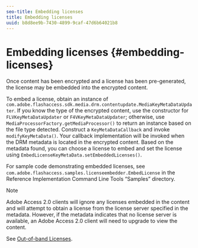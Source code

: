 ```yaml
---
seo-title: Embedding licenses
title: Embedding licenses
uuid: b8d8ee9b-7430-4899-9caf-47d6b64021b8
---
```


# Embedding licenses {#embedding-licenses}

Once content has been encrypted and a license has been pre-generated, the license may be embedded into the encrypted content.

To embed a license, obtain an instance of `com.adobe.flashaccess.sdk.media.drm.contentupdate.MediaKeyMetaDataUpdater`. If you know the type of the encrypted content, use the constructor for `FLVKeyMetaDataUpdater` or `F4VKeyMetaDataUpdater`; otherwise, use `MediaProcessorFactory.getMediaProcessor()` to return an instance based on the file type detected. Construct a `KeyMetaDataCallback` and invoke `modifyKeyMetaData()`. Your callback implementation will be invoked when the DRM metadata is located in the encrypted content. Based on the metadata found, you can choose a license to embed and set the license using `EmbedLicenseKeyMetaData.setEmbeddedLicenses()`.

For sample code demonstrating embedded licenses, see `com.adobe.flashaccess.samples.licenseembedder.EmbedLicense` in the Reference Implementation Command Line Tools “Samples” directory.

>[!NOTE]
>
>Adobe Access 2.0 clients will ignore any licenses embedded in the content and will attempt to obtain a license from the license server specified in the metadata. However, if the metadata indicates that no license server is available, an Adobe Access 2.0 client will need to upgrade to view the content.

See [Out-of-band Licenses](../../aaxs-protecting-content/content-introduction/packaging-options/content-out-of-band-licenses.md). 
